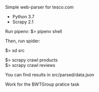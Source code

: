 Simple web-parser for tesco.com

* Python 3.7
* Scrapy 2.1

Run pipenv: 
$> pipenv shell  

Then, run spider:

$> sd src  

$> scrapy crawl products  
$> scrapy crawl reviews  


You can find results in src/parsed/data.json

Work for the BWTGroup pratice task